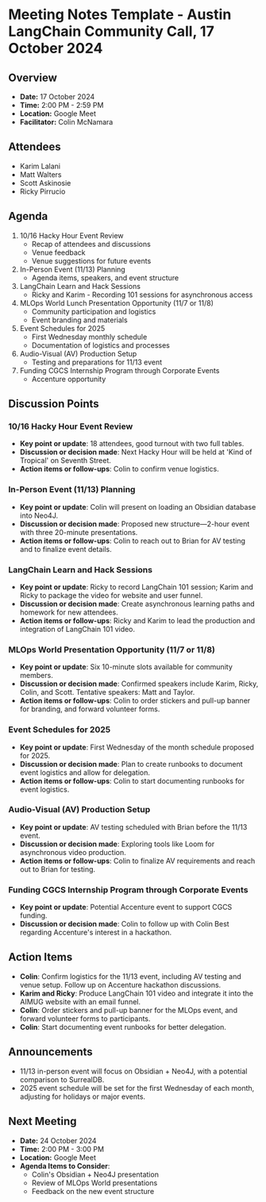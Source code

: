 # Meeting Notes Template - Austin LangChain Community Call, 17 October 2024

## Overview
* **Date:** 17 October 2024
* **Time:** 2:00 PM - 2:59 PM
* **Location:**  Google Meet
* **Facilitator:** Colin McNamara

## Attendees
* Karim Lalani
* Matt Walters
* Scott Askinosie
* Ricky Pirrucio

## Agenda
1. 10/16 Hacky Hour Event Review
    * Recap of attendees and discussions
    * Venue feedback
    * Venue suggestions for future events
2. In-Person Event (11/13) Planning
    * Agenda items, speakers, and event structure
3. LangChain Learn and Hack Sessions
    * Ricky and Karim - Recording 101 sessions for asynchronous access
4. MLOps World Lunch Presentation Opportunity (11/7 or 11/8)
    * Community participation and logistics
    * Event branding and materials
5. Event Schedules for 2025
    * First Wednesday monthly schedule
    * Documentation of logistics and processes
6. Audio-Visual (AV) Production Setup
    * Testing and preparations for 11/13 event
7. Funding CGCS Internship Program through Corporate Events
    * Accenture opportunity

## Discussion Points

### 10/16 Hacky Hour Event Review
* **Key point or update**: 18 attendees, good turnout with two full tables.
* **Discussion or decision made**: Next Hacky Hour will be held at 'Kind of Tropical' on Seventh Street.
* **Action items or follow-ups**: Colin to confirm venue logistics.

### In-Person Event (11/13) Planning
* **Key point or update**: Colin will present on loading an Obsidian database into Neo4J.
* **Discussion or decision made**: Proposed new structure—2-hour event with three 20-minute presentations.
* **Action items or follow-ups**: Colin to reach out to Brian for AV testing and to finalize event details.

### LangChain Learn and Hack Sessions
* **Key point or update**: Ricky to record LangChain 101 session; Karim and Ricky to package the video for website and user funnel.
* **Discussion or decision made**: Create asynchronous learning paths and homework for new attendees.
* **Action items or follow-ups**: Ricky and Karim to lead the production and integration of LangChain 101 video.

### MLOps World Presentation Opportunity (11/7 or 11/8)
* **Key point or update**: Six 10-minute slots available for community members.
* **Discussion or decision made**: Confirmed speakers include Karim, Ricky, Colin, and Scott. Tentative speakers: Matt and Taylor.
* **Action items or follow-ups**: Colin to order stickers and pull-up banner for branding, and forward volunteer forms.

### Event Schedules for 2025
* **Key point or update**: First Wednesday of the month schedule proposed for 2025.
* **Discussion or decision made**: Plan to create runbooks to document event logistics and allow for delegation.
* **Action items or follow-ups**: Colin to start documenting runbooks for event logistics.

### Audio-Visual (AV) Production Setup
* **Key point or update**: AV testing scheduled with Brian before the 11/13 event.
* **Discussion or decision made**: Exploring tools like Loom for asynchronous video production.
* **Action items or follow-ups**: Colin to finalize AV requirements and reach out to Brian for testing.

### Funding CGCS Internship Program through Corporate Events
* **Key point or update**: Potential Accenture event to support CGCS funding.
* **Discussion or decision made**: Colin to follow up with Colin Best regarding Accenture's interest in a hackathon.

## Action Items
* **Colin**: Confirm logistics for the 11/13 event, including AV testing and venue setup. Follow up on Accenture hackathon discussions.
* **Karim and Ricky**: Produce LangChain 101 video and integrate it into the AIMUG website with an email funnel.
* **Colin**: Order stickers and pull-up banner for the MLOps event, and forward volunteer forms to participants.
* **Colin**: Start documenting event runbooks for better delegation.

## Announcements
* 11/13 in-person event will focus on Obsidian + Neo4J, with a potential comparison to SurrealDB.
* 2025 event schedule will be set for the first Wednesday of each month, adjusting for holidays or major events.

## Next Meeting
* **Date:** 24 October 2024
* **Time:** 2:00 PM - 3:00 PM
* **Location:** Google Meet
* **Agenda Items to Consider**:
    * Colin's Obsidian + Neo4J presentation
    * Review of MLOps World presentations
    * Feedback on the new event structure